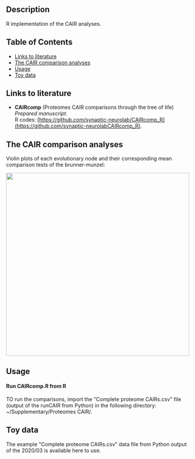 ## Description
R implementation of the CAIR analyses.

## Table of Contents
* [Links to literature](#Links-to-literature)
* [The CAIR comparison analyses](#The-CAIR-comparison-analyses)  
* [Usage](#Usage)  
* [Toy data](#Toy-data)

## Links to literature 

* **CAIRcomp** (Proteomes CAIR comparisons through the tree of life)  
_Prepared manuscript._  
R codes: [https://github.com/synaptic-neurolab/CAIRcomp_R](https://github.com/synaptic-neurolabCAIRcomp_R).  


## The CAIR comparison analyses

Violin plots of each evolutionary node and their corresponding mean comparison tests of the brunner-munzel:

<img src="img/violin_plots.png" height="500"> 


## Usage

#### Run CAIRcomp.R from R

TO run the comparisons, import the "Complete proteome CAIRs.csv" file (output of the runCAIR from Python) in the following directory: ~/Supplementary/Proteomes CAIR/.

## Toy data
The example "Complete proteome CAIRs.csv" data file from Python output of the 2020/03 is available here to use.
